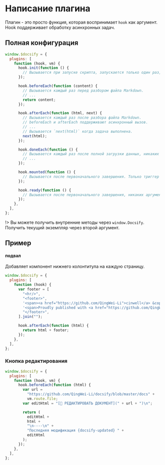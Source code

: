 # Написание плагина

Плагин - это просто функция, которая воспринимает `hook` как аргумент. Hook поддерживает обработку асинхронных задач.

## Полная конфигурация

```js
window.$docsify = {
  plugins: [
    function (hook, vm) {
      hook.init(function () {
        // Вызывается при запуске скрипта, запускается только один раз, без аргументов
      });

      hook.beforeEach(function (content) {
        // Вызывается каждый раз перед разбором файла Markdown.
        // ...
        return content;
      });

      hook.afterEach(function (html, next) {
        // Вызывается каждый раз после разбора файла Markdown.
        // beforeEach и afterEach поддерживают асинхронный вызов.
        // ...
        // Вызывается `next(html)` когда задача выполнена.
        next(html);
      });

      hook.doneEach(function () {
        // Вызывается каждый раз после полной загрузки данных, никаких аргументов,
        // ...
      });

      hook.mounted(function () {
        // Вызывается после первоначального завершения. Только триггер на один раз, никаких аргументов.
      });

      hook.ready(function () {
        // Вызывается после первоначального завершения, никаких аргументов.
      });
    },
  ],
};
```

!> Вы можете получить внутренние методы через `window.Docsify`. Получить текущий экземпляр через второй аргумент.

## Пример

#### подвал

Добавляет компонент нижнего колонтитула на каждую страницу.

```js
window.$docsify = {
  plugins: [
    function (hook) {
      var footer = [
        "<hr/>",
        "<footer>",
        '<span><a href="https://github.com/QingWei-Li">cinwell</a> &copy;2017.</span>',
        '<span>Proudly published with <a href="https://github.com/QingWei-Li/docsify" target="_blank">docsify</a>.</span>',
        "</footer>",
      ].join("");

      hook.afterEach(function (html) {
        return html + footer;
      });
    },
  ],
};
```

### Кнопка редактирования

```js
window.$docsify = {
  plugins: [
    function (hook, vm) {
      hook.beforeEach(function (html) {
        var url =
          "https://github.com/QingWei-Li/docsify/blob/master/docs" +
          vm.route.file;
        var editHtml = "[📝 РЕДАКТИРОВАТЬ ДОКУМЕНТ](" + url + ")\n";

        return (
          editHtml +
          html +
          "\n----\n" +
          "Последняя модификация {docsify-updated} " +
          editHtml
        );
      });
    },
  ],
};
```
